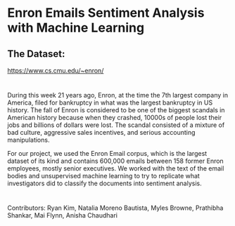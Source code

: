 # Enron Emails Sentiment Analysis with Machine Learning


## The Dataset: 
https://www.cs.cmu.edu/~enron/

#
During this week 21 years ago, Enron, at the time the 7th largest company in America, filed for bankruptcy in what was the largest bankruptcy in US history. The fall of Enron is considered to be one of the biggest scandals in American history because when they crashed, 10000s of people lost their jobs and billions of dollars were lost. The scandal consisted of a mixture of bad culture, aggressive sales incentives, and serious accounting manipulations.

For our project, we used the Enron Email corpus, which is the largest dataset of its kind and contains 600,000 emails between 158 former Enron employees, mostly senior executives. We worked with the text of the email bodies and unsupervised machine learning to try to replicate what investigators did to classify the documents into sentiment analysis. 

#
Contributors: Ryan Kim, Natalia Moreno Bautista, Myles Browne, Prathibha Shankar, Mai Flynn, Anisha Chaudhari
